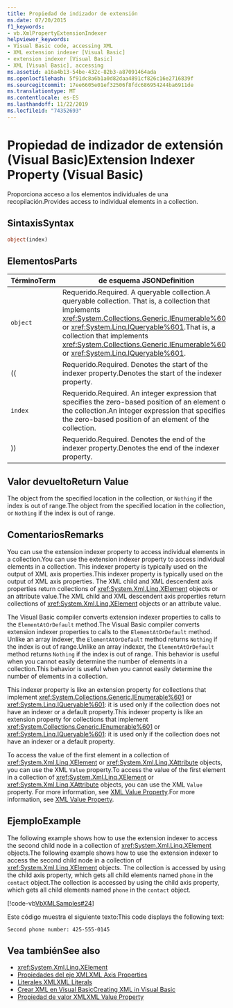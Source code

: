 ```yaml
---
title: Propiedad de indizador de extensión
ms.date: 07/20/2015
f1_keywords:
- vb.XmlPropertyExtensionIndexer
helpviewer_keywords:
- Visual Basic code, accessing XML
- XML extension indexer [Visual Basic]
- extension indexer [Visual Basic]
- XML [Visual Basic], accessing
ms.assetid: a16a4b13-54be-432c-82b3-a87091464ada
ms.openlocfilehash: 5f91dc8a6b1a0d82daa4891cf826c16e2716839f
ms.sourcegitcommit: 17ee6605e01ef32506f8fdc686954244ba6911de
ms.translationtype: MT
ms.contentlocale: es-ES
ms.lasthandoff: 11/22/2019
ms.locfileid: "74352693"
---
```

# <a name="extension-indexer-property-visual-basic"></a><span data-ttu-id="dafa0-102">Propiedad de indizador de extensión (Visual Basic)</span><span class="sxs-lookup"><span data-stu-id="dafa0-102">Extension Indexer Property (Visual Basic)</span></span>
<span data-ttu-id="dafa0-103">Proporciona acceso a los elementos individuales de una recopilación.</span><span class="sxs-lookup"><span data-stu-id="dafa0-103">Provides access to individual elements in a collection.</span></span>  
  
## <a name="syntax"></a><span data-ttu-id="dafa0-104">Sintaxis</span><span class="sxs-lookup"><span data-stu-id="dafa0-104">Syntax</span></span>  
  
```vb  
object(index)  
```  
  
## <a name="parts"></a><span data-ttu-id="dafa0-105">Elementos</span><span class="sxs-lookup"><span data-stu-id="dafa0-105">Parts</span></span>  
  
|<span data-ttu-id="dafa0-106">Término</span><span class="sxs-lookup"><span data-stu-id="dafa0-106">Term</span></span>|<span data-ttu-id="dafa0-107">de esquema JSON</span><span class="sxs-lookup"><span data-stu-id="dafa0-107">Definition</span></span>|  
|---|---|  
|`object`|<span data-ttu-id="dafa0-108">Requerido.</span><span class="sxs-lookup"><span data-stu-id="dafa0-108">Required.</span></span> <span data-ttu-id="dafa0-109">A queryable collection.</span><span class="sxs-lookup"><span data-stu-id="dafa0-109">A queryable collection.</span></span> <span data-ttu-id="dafa0-110">That is, a collection that implements <xref:System.Collections.Generic.IEnumerable%601> or <xref:System.Linq.IQueryable%601>.</span><span class="sxs-lookup"><span data-stu-id="dafa0-110">That is, a collection that implements <xref:System.Collections.Generic.IEnumerable%601> or <xref:System.Linq.IQueryable%601>.</span></span>|  
|<span data-ttu-id="dafa0-111">(</span><span class="sxs-lookup"><span data-stu-id="dafa0-111">(</span></span>|<span data-ttu-id="dafa0-112">Requerido.</span><span class="sxs-lookup"><span data-stu-id="dafa0-112">Required.</span></span> <span data-ttu-id="dafa0-113">Denotes the start of the indexer property.</span><span class="sxs-lookup"><span data-stu-id="dafa0-113">Denotes the start of the indexer property.</span></span>|  
|`index`|<span data-ttu-id="dafa0-114">Requerido.</span><span class="sxs-lookup"><span data-stu-id="dafa0-114">Required.</span></span> <span data-ttu-id="dafa0-115">An integer expression that specifies the zero-based position of an element of the collection.</span><span class="sxs-lookup"><span data-stu-id="dafa0-115">An integer expression that specifies the zero-based position of an element of the collection.</span></span>|  
|<span data-ttu-id="dafa0-116">)</span><span class="sxs-lookup"><span data-stu-id="dafa0-116">)</span></span>|<span data-ttu-id="dafa0-117">Requerido.</span><span class="sxs-lookup"><span data-stu-id="dafa0-117">Required.</span></span> <span data-ttu-id="dafa0-118">Denotes the end of the indexer property.</span><span class="sxs-lookup"><span data-stu-id="dafa0-118">Denotes the end of the indexer property.</span></span>|  
  
## <a name="return-value"></a><span data-ttu-id="dafa0-119">Valor devuelto</span><span class="sxs-lookup"><span data-stu-id="dafa0-119">Return Value</span></span>  
 <span data-ttu-id="dafa0-120">The object from the specified location in the collection, or `Nothing` if the index is out of range.</span><span class="sxs-lookup"><span data-stu-id="dafa0-120">The object from the specified location in the collection, or `Nothing` if the index is out of range.</span></span>  
  
## <a name="remarks"></a><span data-ttu-id="dafa0-121">Comentarios</span><span class="sxs-lookup"><span data-stu-id="dafa0-121">Remarks</span></span>  
 <span data-ttu-id="dafa0-122">You can use the extension indexer property to access individual elements in a collection.</span><span class="sxs-lookup"><span data-stu-id="dafa0-122">You can use the extension indexer property to access individual elements in a collection.</span></span> <span data-ttu-id="dafa0-123">This indexer property is typically used on the output of XML axis properties.</span><span class="sxs-lookup"><span data-stu-id="dafa0-123">This indexer property is typically used on the output of XML axis properties.</span></span> <span data-ttu-id="dafa0-124">The XML child and XML descendent axis properties return collections of <xref:System.Xml.Linq.XElement> objects or an attribute value.</span><span class="sxs-lookup"><span data-stu-id="dafa0-124">The XML child and XML descendent axis properties return collections of <xref:System.Xml.Linq.XElement> objects or an attribute value.</span></span>  
  
 <span data-ttu-id="dafa0-125">The Visual Basic compiler converts extension indexer properties to calls to the `ElementAtOrDefault` method.</span><span class="sxs-lookup"><span data-stu-id="dafa0-125">The Visual Basic compiler converts extension indexer properties to calls to the `ElementAtOrDefault` method.</span></span> <span data-ttu-id="dafa0-126">Unlike an array indexer, the `ElementAtOrDefault` method returns `Nothing` if the index is out of range.</span><span class="sxs-lookup"><span data-stu-id="dafa0-126">Unlike an array indexer, the `ElementAtOrDefault` method returns `Nothing` if the index is out of range.</span></span> <span data-ttu-id="dafa0-127">This behavior is useful when you cannot easily determine the number of elements in a collection.</span><span class="sxs-lookup"><span data-stu-id="dafa0-127">This behavior is useful when you cannot easily determine the number of elements in a collection.</span></span>  
  
 <span data-ttu-id="dafa0-128">This indexer property is like an extension property for collections that implement <xref:System.Collections.Generic.IEnumerable%601> or <xref:System.Linq.IQueryable%601>: it is used only if the collection does not have an indexer or a default property.</span><span class="sxs-lookup"><span data-stu-id="dafa0-128">This indexer property is like an extension property for collections that implement <xref:System.Collections.Generic.IEnumerable%601> or <xref:System.Linq.IQueryable%601>: it is used only if the collection does not have an indexer or a default property.</span></span>  
  
 <span data-ttu-id="dafa0-129">To access the value of the first element in a collection of <xref:System.Xml.Linq.XElement> or <xref:System.Xml.Linq.XAttribute> objects, you can use the XML `Value` property.</span><span class="sxs-lookup"><span data-stu-id="dafa0-129">To access the value of the first element in a collection of <xref:System.Xml.Linq.XElement> or <xref:System.Xml.Linq.XAttribute> objects, you can use the XML `Value` property.</span></span> <span data-ttu-id="dafa0-130">For more information, see [XML Value Property](../../../visual-basic/language-reference/xml-axis/xml-value-property.md).</span><span class="sxs-lookup"><span data-stu-id="dafa0-130">For more information, see [XML Value Property](../../../visual-basic/language-reference/xml-axis/xml-value-property.md).</span></span>  
  
## <a name="example"></a><span data-ttu-id="dafa0-131">Ejemplo</span><span class="sxs-lookup"><span data-stu-id="dafa0-131">Example</span></span>  
 <span data-ttu-id="dafa0-132">The following example shows how to use the extension indexer to access the second child node in a collection of <xref:System.Xml.Linq.XElement> objects.</span><span class="sxs-lookup"><span data-stu-id="dafa0-132">The following example shows how to use the extension indexer to access the second child node in a collection of <xref:System.Xml.Linq.XElement> objects.</span></span> <span data-ttu-id="dafa0-133">The collection is accessed by using the child axis property, which gets all child elements named `phone` in the `contact` object.</span><span class="sxs-lookup"><span data-stu-id="dafa0-133">The collection is accessed by using the child axis property, which gets all child elements named `phone` in the `contact` object.</span></span>  
  
 [!code-vb[VbXMLSamples#24](~/samples/snippets/visualbasic/VS_Snippets_VBCSharp/VbXMLSamples/VB/XMLSamples11.vb#24)]  
  
 <span data-ttu-id="dafa0-134">Este código muestra el siguiente texto:</span><span class="sxs-lookup"><span data-stu-id="dafa0-134">This code displays the following text:</span></span>  
  
 `Second phone number: 425-555-0145`  
  
## <a name="see-also"></a><span data-ttu-id="dafa0-135">Vea también</span><span class="sxs-lookup"><span data-stu-id="dafa0-135">See also</span></span>

- <xref:System.Xml.Linq.XElement>
- [<span data-ttu-id="dafa0-136">Propiedades del eje XML</span><span class="sxs-lookup"><span data-stu-id="dafa0-136">XML Axis Properties</span></span>](../../../visual-basic/language-reference/xml-axis/index.md)
- [<span data-ttu-id="dafa0-137">Literales XML</span><span class="sxs-lookup"><span data-stu-id="dafa0-137">XML Literals</span></span>](../../../visual-basic/language-reference/xml-literals/index.md)
- [<span data-ttu-id="dafa0-138">Crear XML en Visual Basic</span><span class="sxs-lookup"><span data-stu-id="dafa0-138">Creating XML in Visual Basic</span></span>](../../../visual-basic/programming-guide/language-features/xml/creating-xml.md)
- [<span data-ttu-id="dafa0-139">Propiedad de valor XML</span><span class="sxs-lookup"><span data-stu-id="dafa0-139">XML Value Property</span></span>](../../../visual-basic/language-reference/xml-axis/xml-value-property.md)
